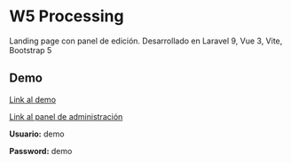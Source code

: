 # W5 Processing

Landing page con panel de edición.
Desarrollado en Laravel 9, Vue 3, Vite, Bootstrap 5

## Demo

[Link al demo](http://josetello.co.pe/w5-processing)

[Link al panel de administración](http://josetello.co.pe/w5-processing/admin)

**Usuario:** demo

**Password:** demo